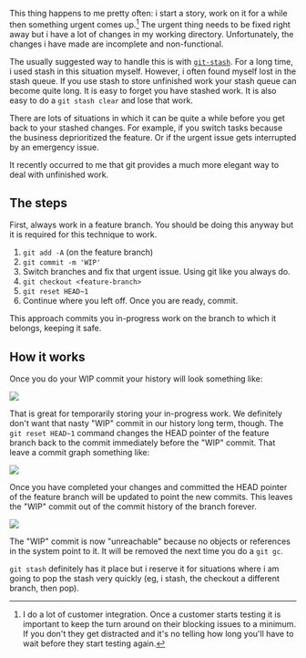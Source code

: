 This thing happens to me pretty often: i start a story, work on it
for a while then something urgent comes up.[^customer-integration]  The urgent thing needs to
be fixed right away but i have a lot of changes in my working
directory.  Unfortunately, the changes i have made are incomplete and
non-functional.

[^customer-integration]: I do a lot of customer integration.  Once a
customer starts testing it is important to keep the turn around on
their blocking issues to a minimum.  If you don't they get distracted
and it's no telling how long you'll have to wait before they start
testing again.

The usually suggested way to handle this is with
[`git-stash`][git-manual-interrupted-work].  For a long time, i used
stash in this situation myself.  However, i often found myself lost in
the stash queue.  If you use stash to store unfinished work your stash
queue can become quite long.  It is easy to forget you have stashed
work.  It is also easy to do a `git stash clear` and lose that work.

There are lots of situations in which it can be quite a while before
you get back to your stashed changes.  For example, if you switch
tasks because the business deprioritized the feature.  Or if the
urgent issue gets interrupted by an emergency issue.

It recently occurred to me that git provides a much more elegant way
to deal with unfinished work.

The steps
------

First, always work in a feature branch.  You should be doing this
anyway but it is required for this technique to work.  

1. `git add -A` (on the feature branch)
2. `git commit -m 'WIP'`
3. Switch branches and fix that urgent issue.  Using git like you always do.
5. `git checkout <feature-branch>`
6. `git reset HEAD~1`
7. Continue where you left off.  Once you are ready, commit.

This approach commits you in-progress work on the branch to which it
belongs, keeping it safe.

How it works
-----

Once you do your WIP commit your history will look something like:

<image src="http://barelyenough.org/blog/uploads/task-switching-in-git/git-commits-wip.png"/>

That is great for temporarily storing your in-progress work.  We
definitely don't want that nasty "WIP" commit in our history long
term, though.  The `git reset HEAD~1` command changes the HEAD pointer
of the feature branch back to the commit immediately before the "WIP"
commit.  That leave a commit graph something like:

<image src="http://barelyenough.org/blog/uploads/task-switching-in-git/git-commits-reset.png"/>

Once you have completed your changes and committed the HEAD pointer of
the feature branch will be updated to point the new commits.  This
leaves the "WIP" commit out of the commit history of the branch
forever. 

<image src="http://barelyenough.org/blog/uploads/task-switching-in-git/git-commits-final.png"/>

The "WIP" commit is now "unreachable" because no objects or references
in the system point to it.  It will be removed the next time you do a
`git gc`.

`git stash` definitely has it place but i reserve it for
situations where i am going to pop the stash very quickly (eg, i
stash, the checkout a different branch, then pop).

[git-manual-interrupted-work]: http://www.kernel.org/pub/software/scm/git/docs/user-manual.html#interrupted-work


